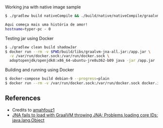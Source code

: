 Working jna with native image sample

```bash
$ ./gradlew build nativeCompile && ./build/native/nativeCompile/graalvm-jna

Aqui começa mais uma história de amor!
hostname=typer-pc - 0
```

Testing jar using Docker

```bash
$ ./gradlew clean build shadowJar
$ docker run --rm -v $PWD/build/libs/graalvm-jna-all.jar:/app.jar \
  -v /var/run/docker.sock:/var/run/docker.sock \
  adoptopenjdk/openjdk8:x86_64-ubuntu-jre8u362-b09 java -jar /app.jar
```

Building and running using Docker

```bash
$ docker-compose build debian-9 --progress=plain
$ docker run --rm -v /var/run/docker.sock:/var/run/docker.sock docker.io/library/jna-debian-9
```

## References
* Credits to [amahfouz1][1]
* [JNA fails to load with GraalVM throwing JNA: Problems loading core IDs: java.lang.Object][2]

[1]: https://github.com/amahfouz1/jna-graalvm
[2]: https://github.com/oracle/graal/issues/2261

